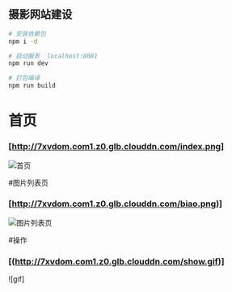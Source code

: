 
## 摄影网站建设

``` bash
# 安装依赖包
npm i -d

# 启动服务  localhost:8081
npm run dev

# 打包编译
npm run build
```

# 首页
### [http://7xvdom.com1.z0.glb.clouddn.com/index.png]
![首页](http://7xvdom.com1.z0.glb.clouddn.com/index.png)

#图片列表页
### [http://7xvdom.com1.z0.glb.clouddn.com/biao.png)]
![图片列表页](http://7xvdom.com1.z0.glb.clouddn.com/biao.png)

#操作
### [(http://7xvdom.com1.z0.glb.clouddn.com/show.gif)]
![gif]
